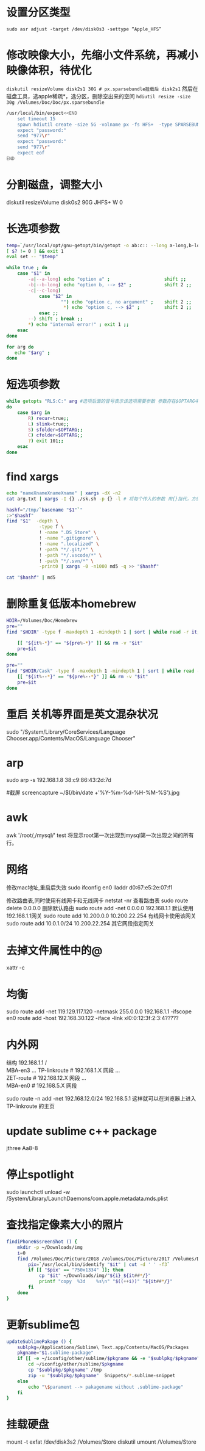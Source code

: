 # 设置分区类型

`sudo asr adjust -target /dev/disk0s3 -settype “Apple_HFS”`

# 修改映像大小，先缩小文件系统，再减小映像体积，待优化

`diskutil resizeVolume disk2s1 30G # px.sparsebundle挂载后 disk2s1`
然后在磁盘工具，选apple稀疏*，选分区，删除空出来的空间
`hdiutil resize -size 30g /Volumes/Doc/Doc/px.sparsebundle`

```bash
/usr/local/bin/expect<<END
    set timeout 15
    spawn hdiutil create -size 5G -volname px -fs HFS+  -type SPARSEBUNDLE -encryption AES-128 -agentpass /Users/yaccai/px.sparsebundle
    expect "password:"
    send "977\r"
    expect "password:"
    send "977\r"
    expect eof
END
```

# 分割磁盘，调整大小

diskutil resizeVolume  disk0s2 90G JHFS+ W 0

# 长选项参数

```bash
temp=`/usr/local/opt/gnu-getopt/bin/getopt -o ab:c:: --long a-long,b-long:,c-long:: -n 'example.bash' -- "$@"`  
[ $? != 0 ] && exit 1
eval set -- "$temp"  

while true ; do  
    case "$1" in  
        -a|--a-long) echo "option a" ;                    shift ;;  
        -b|--b-long) echo "option b, --> $2" ;            shift 2 ;;  
        -c|--c-long) 
            case "$2" in  
                    "") echo "option c, no argument" ;    shift 2 ;;  
                     *) echo "option c, --> $2" ;         shift 2 ;;  
            esac ;;  
        --) shift ; break ;;  
        *) echo "internal error!" ; exit 1 ;;  
    esac  
done

for arg do  
   echo "$arg" ;  
done
```
# 短选项参数
```bash
while getopts "RLS:C:" arg #选项后面的冒号表示该选项需要参数 参数存在$OPTARG中
do
    case $arg in
        R) recur=true;;
        L) slink=true;;
        S) sfolder=$OPTARG;;
        C) cfolder=$OPTARG;;
        ?) exit 101;;
    esac
done
```

# find xargs
```bash
echo "nameXnameXnameXname" | xargs -dX -n2
cat arg.txt | xargs -I {} ./sk.sh -p {} -l # 将每个传入的参数 用{}指代，方便后面使用

hashf="/tmp/`basename "$1"`"
:>"$hashf"
find "$1"  -depth \
            -type f \
            ! -name ".DS_Store" \
            ! -name ".gitignore" \
            ! -name ".localized" \
            ! -path "*/.git/*" \
            ! -path "*/.vscode/*" \
            ! -path "*/.svn/*" \
            -print0 | xargs -0 -n1000 md5 -q >> "$hashf"

cat "$hashf" | md5
```

# 删除重复低版本homebrew
```bash
HDIR=/Volumes/Doc/Homebrew
pre=""
find "$HDIR" -type f -maxdepth 1 -mindepth 1 | sort | while read -r it; do

    [[ "${it%-*}" == "${pre%-*}" ]] && rm -v "$it"
    pre=$it
done

pre=""
find "$HDIR/Cask" -type f -maxdepth 1 -mindepth 1 | sort | while read -r it; do
    [[ "${it%--*}" == "${pre%--*}" ]] && rm -v "$it"
    pre=$it
done
```

# 重启 关机等界面是英文混杂状况
sudo "/System/Library/CoreServices/Language Chooser.app/Contents/MacOS/Language Chooser"


# arp
sudo arp -s 192.168.1.8 38:c9:86:43:2d:7d

#截屏
screencapture ~/$(/bin/date +'%Y-%m-%d-%H-%M-%S').jpg

# awk 
awk '/root/,/mysql/' test 将显示root第一次出现到mysql第一次出现之间的所有行。

# 网络
修改mac地址,重启后失效
sudo ifconfig en0 lladdr d0:67:e5:2e:07:f1

修改路由表,同时使用有线网卡和无线网卡
netstat -nr 查看路由表
sudo route delete 0.0.0.0 删除默认路由
sudo route add -net 0.0.0.0 192.168.1.1 默认使用192.168.1.1网关
sudo route add 10.200.0.0 10.200.22.254 有线网卡使用该网关
sudo route add 10.0.1.0/24 10.200.22.254 其它网段指定网关

# 去掉文件属性中的@

xattr -c <file>

# 均衡  

sudo route  add -net 119.129.117.120 -netmask 255.0.0.0 192.168.1.1 -ifscope en0
route add -host 192.168.30.122 -iface -link xl0:0:12:3f:2:3:4?????


# 内外网

结构 
      192.168.1.1
      /         \
  MBA-en3 ... TP-linkroute           # 192.168.1.X 网段
                  ...   \
                      ZET-route      # 192.168.12.X 网段
                      ...   \
                            MBA-en0  # 192.168.5.X 网段

sudo route -n add -net 192.168.12.0/24 192.168.5.1 
这样就可以在浏览器上进入TP-linkroute 的主页

# update sublime c++ package

jthree Aa8-8

# 停止spotlight

sudo launchctl unload -w /System/Library/LaunchDaemons/com.apple.metadata.mds.plist

# 查找指定像素大小的照片

```bash
findiPhone6SsreenShot () {
    mkdir -p ~/Downloads/img
    i=0
    find /Volumes/Doc/Picture/2018 /Volumes/Doc/Picture/2017 /Volumes/Doc/Picture/2016 -name "*.png" | while read it; do
        pix=`/usr/local/bin/identify "$it" | cut -d ' ' -f3`
        if [[ "$pix" == "750x1334" ]]; then
            cp "$it" ~/Downloads/img/"${i}_${it##*/}"
            printf "copy  %3d    %s\n" "$((++i))" "${it##*/}" 
        fi
    done
}
```

# 更新sublime包

```bash
updateSublimePakage () {
    sublpkg=/Applications/Sublime\ Text.app/Contents/MacOS/Packages
    pkgname="$1.sublime-package"
    if [[ -e ~/iconfig/other/sublime/$pkgname && -e "$sublpkg/$pkgname" ]]; then
        cd ~/iconfig/other/sublime/$pkgname
        cp "$sublpkg/$pkgname" /tmp
        zip -u "$sublpkg/$pkgname"  Snippets/*.sublime-snippet
    else
        echo "\$parament --> pakagename without .sublime-package"
    fi
}
```

# 挂载硬盘

mount -t exfat /dev/disk3s2 /Volumes/Store
diskutil umount /Volumes/Store
<!-- 9?Lj7WT,{2*!].@d -->